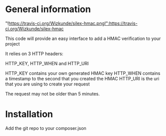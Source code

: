General information
==========

"!https://travis-ci.org/Wizkunde/silex-hmac.png!":https://travis-ci.org/Wizkunde/silex-hmac

This code will provide an easy interface to add a HMAC verification to your project

It relies on 3 HTTP headers:

HTTP_KEY, HTTP_WHEN and HTTP_URI

HTTP_KEY contains your own generated HMAC key
HTTP_WHEN contains a timestamp to the second that you created the HMAC
HTTP_URI is the uri that you are using to create your request

The request may not be older than 5 minutes.

Installation
==========

Add the git repo to your composer.json
